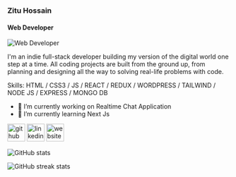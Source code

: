 ### Zitu Hossain
#### Web Developer
![Web Developer](https://arturssmirnovs.github.io/github-profile-readme-generator/images/banner.png)

I'm an indie full-stack developer building my version of the digital world one step at a time. All coding projects are built from the ground up, from planning and designing all the way to solving real-life problems with code.

Skills: HTML / CSS3 / JS / REACT / REDUX / WORDPRESS / TAILWIND / NODE JS / EXPRESS / MONGO DB

- 🔭 I’m currently working on Realtime Chat Application 
- 🌱 I’m currently learning Next Js 


[<img src='https://cdn.jsdelivr.net/npm/simple-icons@3.0.1/icons/github.svg' alt='github' height='40'>](https://github.com/zituhossain)  [<img src='https://cdn.jsdelivr.net/npm/simple-icons@3.0.1/icons/linkedin.svg' alt='linkedin' height='40'>](https://www.linkedin.com/in/md-golam-hossain-8466a410a/)  [<img src='https://cdn.jsdelivr.net/npm/simple-icons@3.0.1/icons/icloud.svg' alt='website' height='40'>](https://devzitu.netlify.app/)  

![GitHub stats](https://github-readme-stats.vercel.app/api?username=zituhossain&show_icons=true)  

![GitHub streak stats](https://github-readme-streak-stats.herokuapp.com/?user=zituhossain)  

